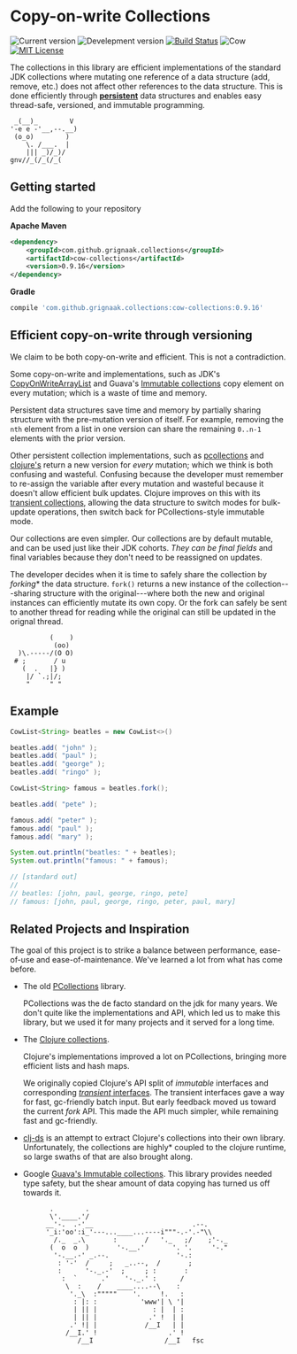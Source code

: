 # Copy-on-write Collections

![Current version][version-img]
![Develepment version][snap-version-img]
[![Build Status][travis-img]][travis-url]
![Cow][cow-image]
[![MIT License][license-image]][license-url]


The collections in this library are efficient implementations of the
standard JDK collections where mutating one reference of a data
structure (add, remove, etc.) does not affect other references to the
data structure. This is done efficiently through
**[persistent][wiki-colls]** data structures and enables easy
thread-safe, versioned, and immutable programming.

```text
 _(__)_        V
'-e e -'__,--.__)
 (o_o)        )
    \. /___.  |
    ||| _)/_)/
gnv//_(/_(/_(
```

## Getting started

Add the following to your repository

**Apache Maven**

```xml
<dependency>
    <groupId>com.github.grignaak.collections</groupId>
    <artifactId>cow-collections</artifactId>
    <version>0.9.16</version>
</dependency>
```

**Gradle**

```groovy
compile 'com.github.grignaak.collections:cow-collections:0.9.16'
```

## Efficient copy-on-write through versioning

We claim to be both copy-on-write and efficient. This is not a
contradiction.

Some copy-on-write and implementations, such as JDK's
[CopyOnWriteArrayList][jdk-cowlist] and Guava's [Immutable
collections][guava-colls] copy element on every mutation; which is a
waste of time and memory.

Persistent data structures save time and memory by partially sharing
structure with the pre-mutation version of itself. For example, removing
the `nth` element from a list in one version can share the remaining
`0..n-1` elements with the prior version.

Other persistent collection implementations, such as
[pcollections][p-colls] and [clojure's][clojure-colls] return a new
version for *every* mutation; which we think is both confusing and
wasteful. Confusing because the developer must remember to re-assign
the variable after every mutation and wasteful because it doesn't allow
efficient bulk updates. Clojure improves on this with its [transient
collections][clojure-trans], allowing the data structure to switch modes
for bulk-update operations, then switch back for PCollections-style
immutable mode.

Our collections are even simpler. Our collections are by default
mutable, and can be used just like their JDK cohorts. *They can be final
fields* and final variables because they don't need to be reassigned on
updates.

The developer decides when it is time to safely share the collection by
*forking** the data structure. `fork()` returns a new instance of the
collection---sharing structure with the original---where both the new
and original instances can efficiently mutate its own copy. Or the fork
can safely be sent to another thread for reading while the original can
still be updated in the orignal thread.

```text
          (    )
           (oo)
  )\.-----/(O O)
 # ;       / u
   (  .   |} )
    |/ `.;|/;
    "     " "
```

## Example

```java
CowList<String> beatles = new CowList<>()

beatles.add( "john" );
beatles.add( "paul" );
beatles.add( "george" );
beatles.add( "ringo" );

CowList<String> famous = beatles.fork();

beatles.add( "pete" );

famous.add( "peter" );
famous.add( "paul" );
famous.add( "mary" );

System.out.println("beatles: " + beatles);
System.out.println("famous: " + famous);

// [standard out]
//
// beatles: [john, paul, george, ringo, pete]
// famous: [john, paul, george, ringo, peter, paul, mary]
```

## Related Projects and Inspiration

The goal of this project is to strike a balance between performance,
ease-of-use and ease-of-maintenance. We've learned a lot from what has
come before.

* The old [PCollections][p-colls] library.

  PCollections was the de facto standard on the jdk for many years. We
  don't quite like the implementations and API, which led us to make
  this library, but we used it for many projects and it served for a
  long time.

* The [Clojure collections][clojure-colls].

  Clojure's implementations improved a lot on PCollections, bringing
  more efficient lists and hash maps.

  We originally copied Clojure's API split of *immutable* interfaces and
  corresponding [*transient* interfaces][clojure-trans]. The transient
  interfaces gave a way for fast, gc-friendly batch input. But early
  feedback moved us toward the current *fork* API. This made the API
  much simpler, while remaining fast and gc-friendly.

* [clj-ds][clj-ds] is an attempt to extract Clojure's collections into
  their own library. Unfortunately, the collections are highly* coupled
  to the clojure runtime, so large swaths of that are also brought
  along.

* Google [Guava's Immutable collections][guava-colls]. This library
  provides needed type safety, but the shear amount of data copying has
  turned us off towards it.



```text
          .        .
          \'.____.'/
         __'-.  .-'__                         .--.
         '_i:'oo':i_'---...____...----i"""-.-'.-"\\
           /._  _.\       :       /   '._   ;/    ;'-._
          (  o  o  )       '-.__.'       '. '.     '-."
           '-.__.-' _.--.                 '-.:
            : '-'  /     ;   _..--,  /       ;
            :      '-._.-'  ;     ; :       :
             :  `      .'    '-._.' :      /
              \  :    /    ____....--\    :
               '._\  :"""""    '.     !.   :
                : |: :           'www'| \ '|
                | || |              : |  | :
                | || |             .' !  | |
               .' !| |            /__I   | |
              /__I.' !                  .' !
                 /__I                  /__I   fsc
```

[wiki-colls]:       https://en.wikipedia.org/wiki/Persistent_data_structure
[p-colls]:          https://pcollections.org/
[clojure-colls]:    https://clojure.org/reference/data_structures
[clojure-trans]:    https://clojure.org/reference/transients
[guava-colls]:      https://github.com/google/guava/wiki/ImmutableCollectionsExplained
[clj-ds]:           https://github.com/krukow/clj-ds
[jdk-cowlist]:      https://docs.oracle.com/javase/8/docs/api/java/util/concurrent/CopyOnWriteArrayList.html

[license-image]:          http://img.shields.io/badge/license-MIT-blue.svg
[license-url]:            LICENSE
[cow-image]:              https://img.shields.io/badge/Cow-🐄-eeeeee.svg
[version-img]:            https://img.shields.io/badge/Version-0.9.16_(Beta)-yellow.svg
[snap-version-img]:       https://img.shields.io/badge/Development-0.10.0--SNAPSHOT-yellow.svg

[travis-img]:   https://travis-ci.org/grignaak/cow-collections.svg?branch=master
[travis-url]:   https://travis-ci.org/grignaak/cow-collections
